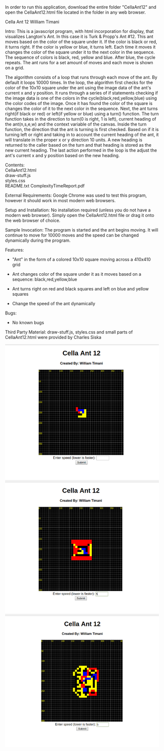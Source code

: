 In order to run this application, download the entire folder "CellaAnt12" and open the CellaAnt12.html file located in the folder in any web browser. 

Cella Ant 12 
William Timani

Intro:
This is a javascript program, with html incorporation for display, that visualizes Langton's Ant. In this case it is Turk & Propp's Ant #12. This ant moves based on the color of the square under it. If the color is black or red, it turns right. If the color is yellow or blue, it turns left. Each time it moves it changes the color of the square under it to the next color in the sequence. The sequence of colors is black, red, yellow and blue. After blue, the cycle repeats. The ant runs for a set amount of moves and each move is shown on a grid. 

The algorithm consists of a loop that runs through each move of the ant. By default it loops 10000 times. In the loop, the algorithm first checks for the color of the 10x10 square under the ant using the image data of the ant's current x and y position. It runs through a series of if statements checking if the image data is one of the colors in the cycle(black,red,yellow,blue) using the color codes of the image. Once it has found the color of the square is changes the color of it to the next color in the sequence. Next, the ant turns right(if black or red) or left(if yellow or blue) using a turn() function. The turn function takes in the direction to turn(0 is right, 1 is left), current heading of the ant(n,s,e,w) and the context variable of the canvas. Inside the turn function, the direction that the ant is turning is first checked. Based on if it is turning left or right and taking in to account the current heading of the ant, it will translate in the proper x or y direction 10 units. A new heading is returned to the caller based on the turn and that heading is stored as the new current heading. The last action performed in the loop is the adjust the ant's current x and y position based on the new heading. 

Contents:  
CellaAnt12.html  
draw-stuff.js  
styles.css  
README.txt 
ComplexityTimeReport.pdf  

External Requirements:
Google Chrome was used to test this program, however it should work in most modern web browsers.

Setup and Installation:
No installation required (unless you do not have a modern web browser). Simply open the CellaAnt12.html file or drag it onto the web browser of choice.

Sample Invocation:
The program is started and the ant begins moving. It will continue to move for 10000 moves and the speed can be changed dynamically during the program. 

Features:
- "Ant" in the form of a colored 10x10 square moving across a 410x410 grid

- Ant changes color of the square under it as it moves based on a sequence: black,red,yellow,blue

- Ant turns right on red and black squares and left on blue and yellow squares

- Change the speed of the ant dynamically 

Bugs:
- No known bugs

Third Party Material:
draw-stuff.js, styles.css and small parts of CellaAnt12.html were provided by Charles Siska

![CellaAntPic1](https://github.com/WillTimani/Cella_Ant_12/blob/master/Images/CellaAntPic1.png)
![CellaAntPic2](https://github.com/WillTimani/Cella_Ant_12/blob/master/Images/CellaAntPic2.png)
![CellaAntPic3](https://github.com/WillTimani/Cella_Ant_12/blob/master/Images/CellaAntPic3.png)
